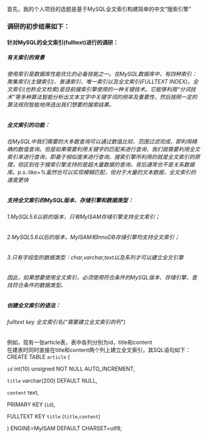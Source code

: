 首先，我的个人项目的选题是基于MySQL全文索引构建简单的中文“搜索引擎”  
### 调研的初步结果如下：  
#### 针对MySQL的全文索引(fulltext)进行的调研： 
##### 有关索引的背景
###### 使用索引是数据库性能优化的必备技能之一。在MySQL数据库中，有四种索引：聚集索引(主键索引)、普通索引、唯一索引以及全文索引(FULLTEXT INDEX)。全文索引(也称全文检索)是目前搜索引擎使用的一种关键技术。它能够利用“分词技术”等多种算法智能分析出文本文字中关键字词的频率及重要性，然后按照一定的算法规则智能地筛选出我们想要的搜索结果。
##### 全文索引的功能：
###### 在MySQL中我们需要的大多数查询可以通过数值比较、范围过滤完成，即利用精确的数值查询。但是如果需要利用关键字的匹配来进行查询，我们就需要利用全文索引来进行查询，即基于相似度来进行查询。搜索引擎所利用的就是全文索引的原理，但区别在于搜索引擎支持的是超大量数据的查询，背后通常也不是关系数据库。p.s.:like+%虽然也可以实现模糊匹配，但对于大量的文本数据，全文索引的速度更快  
##### 支持全文索引的MySQL版本、存储引擎和数据类型：  
###### 1.MySQL5.6以前的版本，只有MyISAM存储引擎支持全文索引；  
###### 2.MySQL5.6以后的版本，MyISAM和InnoDB存储引擎均支持全文索引；  
###### 3.只有字段型的数据类型：char,varchar,text以及系列才可以建立全文引擎  
###### 因此，如果想要使用全文索引，必须使用符合条件的MySQL版本、存储引擎，查找符合条件的数据类型。  

##### 创建全文索引的语法：
###### fulltext key 全文索引名("需要建立全文索引的列")
例如，现有一张article表，表中各列分别为id，title和content  
在建表时同时直接在title和content两个列上建立全文索引，其SQL语句如下：
CREATE TABLE `article` (

  `id` int(10) unsigned NOT NULL AUTO_INCREMENT,

  `title` varchar(200) DEFAULT NULL,

  `content` text,

  PRIMARY KEY (`id`),

  FULLTEXT KEY `title` (`title`,`content`)

) ENGINE=MyISAM DEFAULT CHARSET=utf8;

